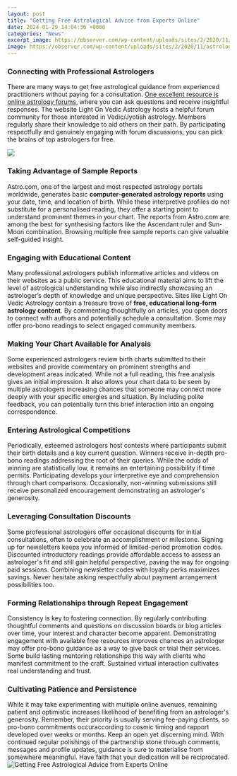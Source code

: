 ```yaml
---
layout: post
title: "Getting Free Astrological Advice from Experts Online"
date: 2024-01-29 14:04:36 +0000
categories: "News"
excerpt_image: https://observer.com/wp-content/uploads/sites/2/2020/11/astrology.jpg?resize=50
image: https://observer.com/wp-content/uploads/sites/2/2020/11/astrology.jpg?resize=50
---
```


### Connecting with Professional Astrologers
There are many ways to get free astrological guidance from experienced practitioners without paying for a consultation. [One excellent resource is online astrology forums](https://store.fi.io.vn/funny-video-gamer-xmas-i-paused-my-game-to-be-here-christmas-24/men&), where you can ask questions and receive insightful responses. The website Light On Vedic Astrology hosts a helpful forum community for those interested in Vedic/Jyotish astrology. Members regularly share their knowledge to aid others on their path. By participating respectfully and genuinely engaging with forum discussions, you can pick the brains of top astrologers for free.

![](https://1.bp.blogspot.com/-nWSVBxQUyhU/Xv3FSmEyFeI/AAAAAAAAAfc/dMbUZlCWTio6iQZZyM7O2QHhqLJFrcl5ACK4BGAsYHg/s700/free%2Bastrology%2Badvice%2Bonline-tabij.in.jpg)
### Taking Advantage of Sample Reports
Astro.com, one of the largest and most respected astrology portals worldwide, generates basic **computer-generated astrology reports** using your date, time, and location of birth. While these interpretive profiles do not substitute for a personalised reading, they offer a starting point to understand prominent themes in your chart. The reports from Astro.com are among the best for synthesising factors like the Ascendant ruler and Sun-Moon combination. Browsing multiple free sample reports can give valuable self-guided insight.
### Engaging with Educational Content 
Many professional astrologers publish informative articles and videos on their websites as a public service. This educational material aims to lift the level of astrological understanding while also indirectly showcasing an astrologer’s depth of knowledge and unique perspective. Sites like Light On Vedic Astrology contain a treasure trove of **free, educational long-form astrology content**. By commenting thoughtfully on articles, you open doors to connect with authors and potentially schedule a consultation. Some may offer pro-bono readings to select engaged community members.
### Making Your Chart Available for Analysis  
Some experienced astrologers review birth charts submitted to their websites and provide commentary on prominent strengths and development areas indicated. While not a full reading, this free analysis gives an initial impression. It also allows your chart data to be seen by multiple astrologers increasing chances that someone may connect more deeply with your specific energies and situation. By including polite feedback, you can potentially turn this brief interaction into an ongoing correspondence.
### Entering Astrological Competitions  
Periodically, esteemed astrologers host contests where participants submit their birth details and a key current question. Winners receive in-depth pro-bono readings addressing the root of their queries. While the odds of winning are statistically low, it remains an entertaining possibility if time permits. Participating develops your interpretive eye and comprehension through chart comparisons. Occasionally, non-winning submissions still receive personalized encouragement demonstrating an astrologer's generosity.  
### Leveraging Consultation Discounts 
Some professional astrologers offer occasional discounts for initial consultations, often to celebrate an accomplishment or milestone. Signing up for newsletters keeps you informed of limited-period promotion codes. Discounted introductory readings provide affordable access to assess an astrologer's fit and still gain helpful perspective, paving the way for ongoing paid sessions. Combining newsletter codes with loyalty perks maximizes savings. Never hesitate asking respectfully about payment arrangement possibilities too.
### Forming Relationships through Repeat Engagement
Consistency is key to fostering connection. By regularly contributing thoughtful comments and questions on discussion boards or blog articles over time, your interest and character become apparent. Demonstrating engagement with available free resources improves chances an astrologer may offer pro-bono guidance as a way to give back or trial their services. Some build lasting mentoring relationships this way with clients who manifest commitment to the craft. Sustained virtual interaction cultivates real understanding and trust. 
### Cultivating Patience and Persistence
While it may take experimenting with multiple online avenues, remaining patient and optimistic increases likelihood of benefiting from an astrologer's generosity. Remember, their priority is usually serving fee-paying clients, so pro-bono commitments occuraccording to cosmic timing and rapport developed over weeks or months. Keep an open yet discerning mind. With continued regular polishings of the partnership stone through comments, messages and profile updates, guidance is sure to materialise from somewhere meaningful. Have faith that your dedication will be reciprocated.
![Getting Free Astrological Advice from Experts Online](https://observer.com/wp-content/uploads/sites/2/2020/11/astrology.jpg?resize=50)
